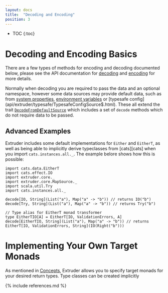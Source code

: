 ```yaml
---
layout: docs
title:  "Decoding and Encoding"
position: 3
---
```

* TOC
{:toc}

# Decoding and Encoding Basics
There are a few types of methods for encoding and decoding documented below, please see the API documentation for [decoding](api/extruder/core/Decode.html) and [encoding](api/extruder/core/Encode.html) for more details.

Normally when decoding you are required to pass the data and an optional namespace, however some data sources may provide default data, such as from [system properties](api/extruder/system/SystemPropertiesSource.html), [environment variables](api/extruder/system/EnvironmentConfig$.html) or [typesafe config](api/extruder/typesafe/TypesafeConfigSource$.html). These all extend the trait [`DecodeFromDefaultSource`](api/extruder/core/DecodeFromDefaultSource.html) which includes a set of `decode` methods which do not require data to be passed.

## Advanced Examples
Extruder includes some default implementations for `Either` and `EitherT`, as well as being able to implicitly derive typeclasses from [cats][cats] when you import `cats.instances.all._`. The example belore shows how this is possible:

```tut:silent
import cats.data.EitherT
import cats.effect.IO
import extruder.core._
import extruder.core.MapSource._
import scala.util.Try
import cats.instances.all._

decode[IO, String](List("a"), Map("a" -> "b")) // returns IO("b")
decode[Try, String](List("a"), Map("a" -> "b")) // returns Try("b")

// Type alias for EitherT monad transformer
type EitherTIO[A] = EitherT[IO, ValidationErrors, A]
decode[EitherTIO, String](List("a"), Map("a" -> "b")) // returns EitherT[IO, ValidationErrors, String](IO(Right("b")))
```

# Implementing Your Own Target Monads

As mentioned in [Concepts](concepts.html), Extruder allows you to specify target monads for your desired return types. Type classes can be created implicitly


{% include references.md %}
